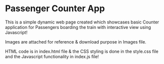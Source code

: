 # Passenger Counter App

This is a simple dynamic web page created which showcases basic Counter application for Passengers boarding the train with interactive view using Javascript!

Images are attached for reference & download purpose in Images file.

HTML code is in index.html file & the CSS styling is done in the style.css file and the Javascript functionality in index.js file!
